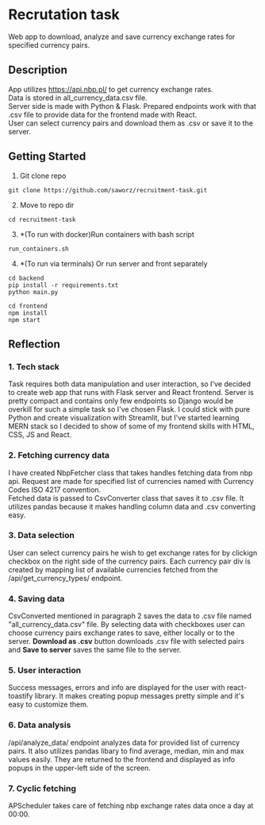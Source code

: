 # Recrutation task

Web app to download, analyze and save currency exchange rates for specified currency pairs. <br/>


## Description

App utilizes https://api.nbp.pl/ to get currency exchange rates.<br/>
Data is stored in all_currency_data.csv file.<br/>
Server side is made with Python & Flask. Prepared endpoints work with that .csv file to provide 
data for the frontend made with React.<br/>
User can select currency pairs and download them as .csv or save it to the server.

## Getting Started

1. Git clone repo
```
git clone https://github.com/saworz/recruitment-task.git
```
2. Move to repo dir
```
cd recruitment-task
```
3. *(To run with docker)Run containers with bash script
```
run_containers.sh
```
4. *(To run via terminals) Or run server and front separately
```
cd backend
pip install -r requirements.txt
python main.py
```
```
cd frontend
npm install
npm start
```

## Reflection

### 1. Tech stack
Task requires both data manipulation and user interaction, so I've decided to
create web app that runs with Flask server and React frontend.
Server is pretty compact and contains only few endpoints so Django would be overkill for such
a simple task so I've chosen Flask.
I could stick with pure Python and create visualization with Streamlit, but I've started learning
MERN stack so I decided to show of some of my frontend skills with HTML, CSS, JS and React.

### 2. Fetching currency data
I have created NbpFetcher class that takes handles fetching data from nbp api. Request are made for
specified list of currencies named with Currency Codes ISO 4217 convention.<br/>
Fetched data is passed to CsvConverter class that saves it to .csv file. It utilizes pandas
because it makes handling column data and .csv converting easy.

### 3. Data selection
User can select currency pairs he wish to get exchange rates for by clickign checkbox on the right
side of the currency pairs. Each currency pair div is created by mapping list of 
available currencies fetched from the /api/get_currency_types/ endpoint.<br/>

### 4. Saving data
CsvConverted mentioned in paragraph 2 saves the data to .csv file named "all_currency_data.csv" file.
By selecting data with checkboxes user can choose currency pairs exchange rates to save, either locally
or to the server. <b>Download as .csv</b> button downloads .csv file with selected pairs and 
<b>Save to server</b> saves the same file to the server.

### 5. User interaction
Success messages, errors and info are displayed for the user with react-toastify library.
It makes creating popup messages pretty simple and it's easy to customize them.

### 6. Data analysis
/api/analyze_data/ endpoint analyzes data for provided list of currency pairs. It also utilizes pandas libary
to find average, median, min and max values easily. They are returned to the frontend and displayed
as info popups in the upper-left side of the screen.

### 7. Cyclic fetching
APScheduler takes care of fetching nbp exchange rates data once a day at 00:00.